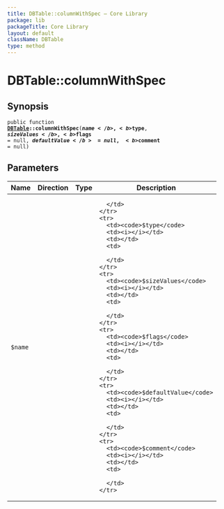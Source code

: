 ```yaml
---
title: DBTable::columnWithSpec — Core Library
package: lib
packageTitle: Core Library
layout: default
className: DBTable
type: method
---
```


# DBTable::columnWithSpec

## Synopsis

<code>public function <b><a href="DBTable">DBTable</a>::columnWithSpec</b>(<b>$name</b>, <b>$type</b>, <b>$sizeValues</b>, <b>$flags</b> = null, <b>$defaultValue</b> = null, <b>$comment</b> = null)</code>

## Parameters

<table>
  <thead>
    <tr>
      <th>Name</th>
      <th>Direction</th>
      <th>Type</th>
      <th>Description</th>
    </tr>
  </thead>
  <tbody>
    <tr>
      <td><code>$name</code>
      <td><i></i></td>
      <td></td>
      <td>

      </td>
    </tr>
    <tr>
      <td><code>$type</code>
      <td><i></i></td>
      <td></td>
      <td>

      </td>
    </tr>
    <tr>
      <td><code>$sizeValues</code>
      <td><i></i></td>
      <td></td>
      <td>

      </td>
    </tr>
    <tr>
      <td><code>$flags</code>
      <td><i></i></td>
      <td></td>
      <td>

      </td>
    </tr>
    <tr>
      <td><code>$defaultValue</code>
      <td><i></i></td>
      <td></td>
      <td>

      </td>
    </tr>
    <tr>
      <td><code>$comment</code>
      <td><i></i></td>
      <td></td>
      <td>

      </td>
    </tr>
  </tbody>
</table>


